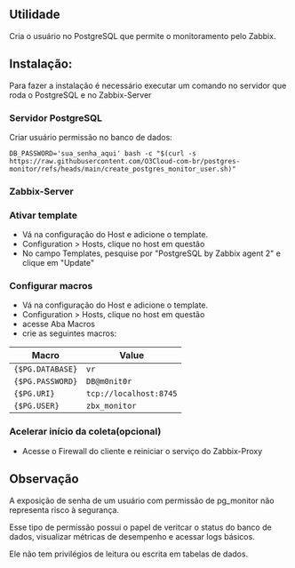 ## Utilidade
Cria o usuário no PostgreSQL que permite o monitoramento pelo Zabbix.

## Instalação:
Para fazer a instalação é necessário executar um comando no servidor que roda o PostgreSQL e no Zabbix-Server

### Servidor PostgreSQL
Criar usuário permissão no banco de dados:
```
DB_PASSWORD='sua_senha_aqui' bash -c "$(curl -s https://raw.githubusercontent.com/O3Cloud-com-br/postgres-monitor/refs/heads/main/create_postgres_monitor_user.sh)"
```

### Zabbix-Server

### Ativar template
- Vá na configuração do Host e adicione o template.
- Configuration > Hosts, clique no host em questão
- No campo Templates, pesquise por "PostgreSQL by Zabbix agent 2" e clique em "Update"

### Configurar macros

- Vá na configuração do Host e adicione o template.
- Configuration > Hosts, clique no host em questão
- acesse Aba Macros
- crie as seguintes macros:

| Macro            | Value                  |
| ---------------- | ---------------------- |
| `{$PG.DATABASE}` | `vr`                   |
| `{$PG.PASSWORD}` | `DB@m0nit0r`           |
| `{$PG.URI}`      | `tcp://localhost:8745` |
| `{$PG.USER}`     | `zbx_monitor`          |


### Acelerar início da coleta(opcional)
- Acesse o Firewall do cliente e reiniciar o serviço do Zabbix-Proxy

## Observação
A exposição de senha de um usuário com permissão de pg_monitor não representa risco à segurança.

Esse tipo de permissão possui o papel de veritcar o status do banco de dados, visualizar métricas de desempenho e acessar logs básicos.

Ele não tem privilégios de leitura ou escrita em tabelas de dados.

